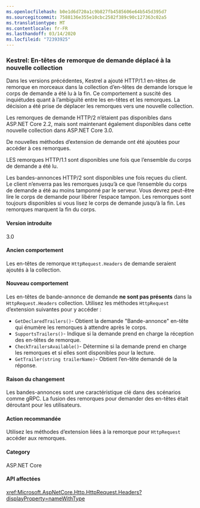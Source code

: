 ```yaml
---
ms.openlocfilehash: b0e1d6d720a1c9b827fb4585606e64b545d395d7
ms.sourcegitcommit: 7588136e355e10cbc2582f389c90c127363c02a5
ms.translationtype: MT
ms.contentlocale: fr-FR
ms.lasthandoff: 03/14/2020
ms.locfileid: "72393925"
---
```

### <a name="kestrel-request-trailer-headers-moved-to-new-collection"></a>Kestrel: En-têtes de remorque de demande déplacé à la nouvelle collection

Dans les versions précédentes, Kestrel a ajouté HTTP/1.1 en-têtes de remorque en morceaux dans la collection d’en-têtes de demande lorsque le corps de demande a été lu à la fin. Ce comportement a suscité des inquiétudes quant à l’ambiguïté entre les en-têtes et les remorques. La décision a été prise de déplacer les remorques vers une nouvelle collection.

Les remorques de demande HTTP/2 n’étaient pas disponibles dans ASP.NET Core 2.2, mais sont maintenant également disponibles dans cette nouvelle collection dans ASP.NET Core 3.0.

De nouvelles méthodes d’extension de demande ont été ajoutées pour accéder à ces remorques.

LES remorques HTTP/1.1 sont disponibles une fois que l’ensemble du corps de demande a été lu.

Les bandes-annonces HTTP/2 sont disponibles une fois reçues du client. Le client n’enverra pas les remorques jusqu’à ce que l’ensemble du corps de demande a été au moins tamponné par le serveur. Vous devrez peut-être lire le corps de demande pour libérer l’espace tampon. Les remorques sont toujours disponibles si vous lisez le corps de demande jusqu’à la fin. Les remorques marquent la fin du corps.

#### <a name="version-introduced"></a>Version introduite

3.0

#### <a name="old-behavior"></a>Ancien comportement

Les en-têtes de remorque `HttpRequest.Headers` de demande seraient ajoutés à la collection.

#### <a name="new-behavior"></a>Nouveau comportement

Les en-têtes de bande-annonce de demande **ne sont pas présents** dans la `HttpRequest.Headers` collection. Utilisez les méthodes `HttpRequest` d’extension suivantes pour y accéder :

- `GetDeclaredTrailers()`- Obtient la demande "Bande-annonce" en-tête qui énumère les remorques à attendre après le corps.
- `SupportsTrailers()`- Indique si la demande prend en charge la réception des en-têtes de remorque.
- `CheckTrailersAvailable()`- Détermine si la demande prend en charge les remorques et si elles sont disponibles pour la lecture.
- `GetTrailer(string trailerName)`- Obtient l’en-tête demandé de la réponse.

#### <a name="reason-for-change"></a>Raison du changement

Les bandes-annonces sont une caractéristique clé dans des scénarios comme gRPC. La fusion des remorques pour demander des en-têtes était déroutant pour les utilisateurs.

#### <a name="recommended-action"></a>Action recommandée

Utilisez les méthodes d’extension liées à la remorque pour `HttpRequest` accéder aux remorques.

#### <a name="category"></a>Category

ASP.NET Core

#### <a name="affected-apis"></a>API affectées

<xref:Microsoft.AspNetCore.Http.HttpRequest.Headers?displayProperty=nameWithType>

<!--

#### Affected APIs

`P:Microsoft.AspNetCore.Http.HttpRequest.Headers`

-->
